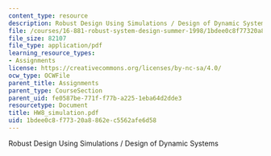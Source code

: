 ```yaml
---
content_type: resource
description: Robust Design Using Simulations / Design of Dynamic Systems
file: /courses/16-881-robust-system-design-summer-1998/1bdee0c8f77320a8862ec5562afe6d58_HW8_simulation.pdf
file_size: 82107
file_type: application/pdf
learning_resource_types:
- Assignments
license: https://creativecommons.org/licenses/by-nc-sa/4.0/
ocw_type: OCWFile
parent_title: Assignments
parent_type: CourseSection
parent_uid: fe0587be-771f-f77b-a225-1eba64d2dde3
resourcetype: Document
title: HW8_simulation.pdf
uid: 1bdee0c8-f773-20a8-862e-c5562afe6d58
---
```

Robust Design Using Simulations / Design of Dynamic Systems